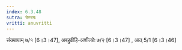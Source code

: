 ```yaml
---
index: 6.3.48
sutra: त्रेस्त्रयः
vritti: anuvritti
---
```


संख्यायाम् ७/१ [6।3।47], अबहुव्रीहि-अशीत्योः ७/२ [6।3।47] , आत् 5/1 [6।3।46]